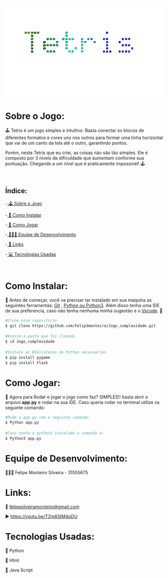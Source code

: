 <link href="https://fonts.googleapis.com/css2?family=Doto&display=swap" rel="stylesheet">

<div style="text-align: center;">
  <img src="static/img/Peek22-11-202411-07-ezgif.com-gif-maker.gif" alt="Descrição do GIF">
</div>



# Sobre o Jogo:
<p>🕹️ Tetris é um jogo simples e intuitivo. Basta conectar os blocos de diferentes formatos e cores uns nos outros para formar uma linha horizontal que vai de um canto da tela até o outro, garantindo pontos.

Porém, neste Tetris que eu criei, as coisas não são tão simples. Ele é composto por 3 níveis de dificuldade que aumentam conforme sua pontuação. Chegando a um nível que é praticamente impossível! 🕹️</p>
<br>

## Índice:
-[ 🕹️ Sobre o Jogo](#sobre-o-jogo)

-[ 🚀 Como Instalar](#como-instalar)

-[ 👻 Como Jogar](#como-jogar)

-[ 👨🏽‍💻 Equipe de Desenvolvimento](#equipe-de-desenvolvimento)

-[ 📎 Links](#links)

-[ 💻 Tecnologias Usadas](#tecnologias-usadas)

<br>

# Como Instalar:
🚀 Antes de começar, você va precisar tar instalado em sua maquina as seguintes ferramentas: [Git](https://git-scm.com/) , [Python ou Python3](https://www.python.org/). Além disso tenha uma IDE de sua preferencia, caso não tenha nenhuma minha sugestão e o [Vscode](https://code.visualstudio.com/). 🚀

```bash
#Clone esse repositório
$ git clone https://github.com/Felip3monteiro/Jogo_complexidade.git

#Acesse a pasta que foi clonada
$ cd Jogo_complexidade

#Instale as Bibliotecas do Python necessarias
$ pip install pygame
$ pip install Flask
```

# Como Jogar:
👻 Agora para Rodar e jogar o jogo como faz? SIMPLES!! basta abrir o arquivo **app.py** e rodar na sua IDE.
Caso queria rodar no terminal utilize os seguinte comando:

```bash
#Rode o app.py com o seguinte comando:
$ Python app.py

#Caso tenha o python3 instalado o comando é:
$ Python3 app.py
```

# Equipe de Desenvolvimento:
👨🏽‍💻 Felipe Monteiro Silveira - 31555675


# Links:
📧 felipesilveiramonteiro@gmail.com

▶️ https://youtu.be/TZm6StM4pDU




# Tecnologias Usadas:
🐍 Python

📝 Html

📄 Java Script




